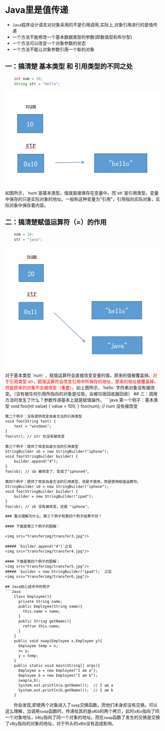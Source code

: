 # Java里是值传递
* `Java`程序设计语言对对象采用的不是引用调用,实际上,对象引用进行的是值传递
* 一个方法不能修改一个基本数据类型的参数(即数值型和布尔型)
* 一个方法可以改变一个对象参数的状态
* 一个方法不能让对象参数引用一个新的对象

## 一：搞清楚 基本类型 和 引用类型的不同之处
```Java
    int num = 10;
    String str = "hello";
```
<img src="transferimg/transfer1.jpg"/>
　　如图所示，`num`是基本类型，值就直接保存在变量中。而`str`是引用类型，变量中保存的只是实际对象的地址。一般称这种变量为"引用"，引用指向实际对象，实际对象中保存着内容。

## 二：搞清楚赋值运算符（=）的作用
```java
    num = 20;
    str = "java";
```
<img src="transferimg/transfer2.jpg"/>
　　对于基本类型 `num` ，赋值运算符会直接改变变量的值，原来的值被覆盖掉。<font color=red>对于引用类型 str，赋值运算符会改变引用中所保存的地址，原来的地址被覆盖掉。但是原来的对象不会被改变（重要）</font>。如上图所示，`hello` 字符串对象没有被改变。（没有被任何引用所指向的对象是垃圾，会被垃圾回收器回收）
## 三：调用方法时发生了什么？参数传递基本上就是赋值操作。
```java
    第一个例子：基本类型
    void foo(int value) {
        value = 100;
    }
    foo(num); // num 没有被改变

    第二个例子：没有提供改变自身方法的引用类型
    void foo(String text) {
        text = "windows";
    }
    foo(str); // str 也没有被改变

    第三个例子：提供了改变自身方法的引用类型
    StringBuilder sb = new StringBuilder("iphone");
    void foo(StringBuilder builder) {
        builder.append("4");
    }
    foo(sb); // sb 被改变了，变成了"iphone4"。

    第四个例子：提供了改变自身方法的引用类型，但是不使用，而是使用赋值运算符。
    StringBuilder sb = new StringBuilder("iphone");
    void foo(StringBuilder builder) {
        builder = new StringBuilder("ipad");
    }
    foo(sb); // sb 没有被改变，还是 "iphone"。
```  
### 重点理解为什么，第三个例子和第四个例子结果不同？  

#### 下面是第三个例子的图解： 

<img src="transferimg/transfer3.jpg"/>  

##### `builder.append("4")`之后
<img src="transferimg/transfer4.jpg"/>

#### 下面是第四个例子的图解：
<img src="transferimg/transfer5.jpg"/>
##### `builder = new StringBuilder("ipad");` 之后
<img src="transferimg/transfer6.jpg"/>

## Java核心技术中的例子
```Java
    Class Employee(){
      private String name;
      public Employee(String name){
        this.name = name;
      }
      public String getName(){
        retrun this.name;
      }
    }
    public void swap(Employee x,Employee y){
      Employee temp = x;
      x= y;
      y = temp;
    }
    public static void main(String[] args){
      Employee a = new Employee("I am a");
      Employee b = new Employee("I am b");
      swap(a,b);
      System.out.println(a.getName());  // I am a
      System.out.println(b.getName());  // I am b
    }

```
　　你会发现,即使两个对象进入了`swap`交换函数，而他们本身却没有交换。可以这么理解，当调用`swap`函数时，传递给其的是`a和b`的两个拷贝，此时`a和x`指向了同一个对象地址，`b和y`指向了同一个对象的地址。而在`swap`函数了发生的交换是交换了`x和y`指向的对象的地址，对于外头的`a和b`没有造成影响。
